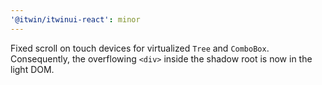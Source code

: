 ```yaml
---
'@itwin/itwinui-react': minor
---
```


Fixed scroll on touch devices for virtualized `Tree` and `ComboBox`. Consequently, the overflowing `<div>` inside the shadow root is now in the light DOM.

